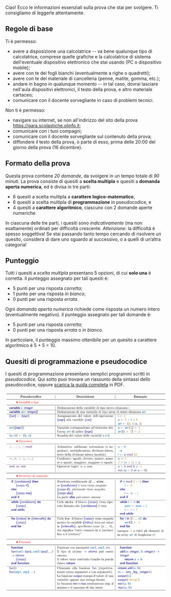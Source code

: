 Ciao! Ecco le informazioni essenziali sulla prova che stai per svolgere. Ti consigliamo di leggerle attentamente.

## Regole di base

Ti è permesso:

- avere a disposizione una calcolatrice -- va bene qualunque tipo di calcolatrice, comprese quelle grafiche e la calcolatrice di sistema dell'eventuale dispositivo elettronico che stai usando (PC o dispositivo mobile);
- avere con te dei fogli bianchi (eventualmente a righe o quadretti);
- avere con te del materiale di cancelleria (penne, matite, gomma, etc.);
- andare in bagno in qualunque momento -- in tal caso, dovrai lasciare nell'aula dispositivi elettronici, il testo della prova, e altro materiale cartaceo;
- comunicare con il docente sorvegliante in caso di problemi tecnici.

Non ti è permesso:

- navigare su internet, se non all'indirizzo del sito della prova https://gara.scolastiche.olinfo.it;
- comunicare con i tuoi compagni;
- comunicare con il docente sorvegliante sul contenuto della prova;
- diffondere il testo della prova, o parte di esso, prima delle 20:00 del giorno della prova (16 dicembre).

## Formato della prova

Questa prova contiene _20 domande_, da svolgere in un tempo totale di _90 minuti_. La prova consiste di quesiti a **scelta multipla** e quesiti a **domanda aperta numerica**, ed è divisa in tre parti:

- 6 quesiti a scelta multipla a **carattere logico-matematico**,
- 6 quesiti a scelta multipla di **programmazione** in pseudocodice, e
- 4 quesiti a **carattere algoritmico**, ciascuno con 2 domande aperte numeriche.

In ciascuna delle tre parti, i quesiti sono _indicativamente_ (ma non esattamente) ordinati per difficoltà crescente. _Attenzione_: la difficoltà è spesso soggettiva! Se stai passando tanto tempo cercando di risolvere un quesito, considera di dare uno sguardo al successivo, o a quelli di un’altra categoria!

## Punteggio

Tutti i quesiti a _scelta multipla_ presentano 5 opzioni, di cui **solo una** è corretta. Il punteggio assegnato per tali quesiti è:

- 5 punti per una risposta _corretta_;
- 1 punto per una risposta _in bianco_;
- 0 punti per una risposta _errata_.

Ogni _domanda aperta numerica_ richiede come risposta un numero intero (eventualmente negativo). Il punteggio assegnato per tali domande è:

- 5 punti per una risposta _corretta_;
- 0 punti per una risposta _errata_ o _in bianco_.

In particolare, il punteggio massimo ottenibile per un quesito a carattere algoritmico è 5 + 5 = 10.

## Quesiti di programmazione e pseudocodice

I quesiti di programmazione presentano semplici programmi scritti in _pseudocodice_. Qui sotto puoi trovare un riassunto della sintassi dello pseudocodice, oppure [scarica la guida completa](/Pseudocodice.pdf) in PDF.

![Riassunto guida pseudocodice](pseudocodice-cheatsheet.svg)
